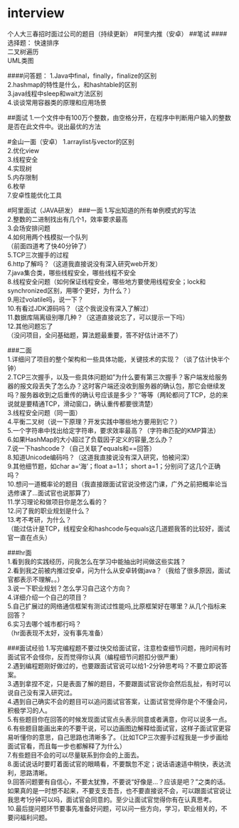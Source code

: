 # interview
个人大三春招时面过公司的题目（持续更新）
#阿里内推（安卓）
##笔试
####选择题：
快速排序  
二叉树遍历  
UML类图  

####问答题：
1.Java中final，finally，finalize的区别  
2.hashmap的特性是什么，和hashtable的区别   
3.java线程中sleep和wait方法区别   
4.谈谈常用容器类的原理和应用场景   

##面试
1.一个文件中有100万个整数，由空格分开，在程序中判断用户输入的整数是否在此文件中。说出最优的方法


#金山一面（安卓）
1.arraylist与vector的区别  
2.优化view    
3.线程安全  
4.实现树  
5.内存限制  
6.枚举  
7.安卓性能优化工具  

#阿里面试（JAVA研发）
###一面
1.写出知道的所有单例模式的写法  
2.整数的二进制找出有几个1，效率要求最高   
3.会场安排问题   
4.如何用两个栈模拟一个队列   
（前面四道考了快40分钟了）  
5.TCP三次握手的过程   
6.http了解吗？（这道我直接说没有深入研究web开发）   
7.java集合类，哪些线程安全，哪些线程不安全   
8.线程安全问题（如何保证线程安全，哪些地方要使用线程安全；lock和synchronized区别，用哪个更好，为什么？）   
9.用过volatile吗，说一下？   
10.有看过JDK源码吗？（这个我说没有深入了解过）  
11.数据库隔离级别哪几种？（这道直接说忘了，可以提示一下吗）   
12.其他问题忘了   
（没问项目，全问基础题，算法题最重要，答不好估计进不了）   

###二面   
1.详细问了项目的整个架构和一些具体功能，关键技术的实现？（谈了估计快半个钟）   
2.TCP三次握手，以及一些具体问题如”为什么要有第三次握手？客户端发给服务器的报文段丢失了怎么办？这时客户端还没收到服务器的确认包，那它会继续发吗？服务器收到之后重传的确认号应该是多少？”等等（两轮都问了TCP，总的来说就是要精通TCP，滑动窗口，确认重传都要很清楚）   
3.线程安全问题（同一面）   
4.平衡二叉树（说一下原理？开发实践中哪些地方要用到它？）  
5.一个字符串中找出给定字符串，要求效率最高？（字符串匹配的KMP算法）   
6.如果HashMap的大小超过了负载因子定义的容量,怎么办？   
7.说一下hashcode？（自己关联了equals和==回答）  
8.知道Unicode编码吗？（这道我直接说没有深入研究，怕被问深）   
9.其他细节题，如char a=‘海’；float a=1.1； short a=1；分别问了这几个正确吗？   
10.想问一道概率论的题目（我直接跟面试官说没修这门课，广外之前把概率论当选修课了…面试官也说那算了）   
11.学习理论和做项目你是怎么看的？   
12.问了我的职业规划是什么？   
13.考不考研，为什么？   
（能过估计是TCP，线程安全和hashcode与equals这几道题我答的比较好，面试官一直在点头）   

###hr面   
1.看到我的实践经历，问我怎么在学习中能抽出时间做这些实践？   
2.看到我之前被内推过安卓，问为什么从安卓转做java？（我给了很多原因，面试官都表示不理解。。）   
3.说一下职业规划？怎么学习自己这个方向？  
4.详细介绍一个自己的项目？   
5.自己扩展过的网络通信框架有测试过性能吗,比原框架好在哪里？从几个指标来回答？  
6.实习去哪个城市都行吗？   
（hr面表现不太好，没有事先准备）  

###面试经验
1.写完编程题不要过快交给面试官，注意检查细节问题，拖时间有时面试官不会怪你，反而觉得你认真（编程细节问题扣分很严重）  
2.遇到编程题刚好做过的，也要跟面试官说可以给1-2分钟思考吗？不要立即说答案。  
3.遇到拿捏不定，只是表面了解的题目，不要跟面试官说你会然后乱扯，有时可以说自己没有深入研究过。  
4.遇到自己确实不会的题目可以追问面试官答案，让面试官觉得你是个不懂会问，积极学习的人。  
5.有些题目你在回答的时候发现面试官点头表示同意或者满意，你可以说多一点。  
6.有些题目能画出来的不要干说，可以边画图边解释给面试官，这样子面试官更容易听懂你的意思，自己思路也清晰多了。（比如TCP三次握手过程我是一步步画给面试官看，而且每一步也都解释了为什么）  
7.有些题目不会的可以尽量联系到你会的上面去。  
8.面试说话时要盯着面试官的眼睛看，不要飘忽不定；说话语速适中稍快，表达流利，思路清晰。   
9.回答问题要有自信心，不要太犹豫，不要说“好像是…？应该是吧？”之类的话。如果真的是一时想不起来，不要支支吾吾，也不要直接说不会，可以跟面试官说让我思考1分钟可以吗，面试官会同意的。至少让面试官觉得你有在认真思考。  
10.最后提问题环节要事先准备好问题，可以问一些方向，学习，职业相关的，不要问福利问题。   

